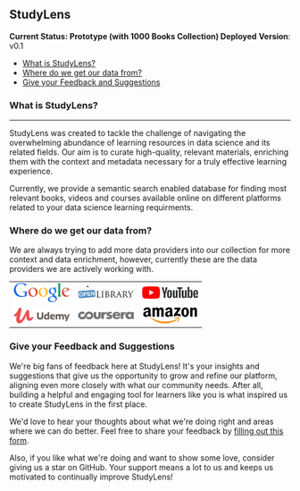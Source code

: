 ## StudyLens <!-- omit in toc -->

**Current Status: Prototype (with 1000 Books Collection) Deployed**
**Version**: v0.1

- [What is StudyLens?](#what-is-studylens)
- [Where do we get our data from?](#where-do-we-get-our-data-from)
- [Give your Feedback and Suggestions](#give-your-feedback-and-suggestions)


### What is StudyLens?
--------------------------------------------------------------------------------
StudyLens was created to tackle the challenge of navigating the overwhelming abundance of learning resources in data science and its related fields. Our aim is to curate high-quality, relevant materials, enriching them with the context and metadata necessary for a truly effective learning experience. 

Currently, we provide a semantic search enabled database for finding most relevant books, videos and courses available online on different platforms related to your data science learning requirments.


### Where do we get our data from?
We are always trying to add more data providers into our collection for more context and data enrichment, however, currently these are the data providers we are actively working with. 
<div align="center">
  <table>
    <tr>
      <td align="center" width="33%">
        <img src="https://raw.githubusercontent.com/rmalhotra2192/studylens/main/services/frontend/src/assets/img/logo-google.svg" alt="Logo 1" style="width: 100px;"/>
      </td>
      <td align="center" width="33%">
        <img src="https://raw.githubusercontent.com/rmalhotra2192/studylens/main/services/frontend/src/assets/img/logo-open-library.svg" alt="Logo 2" style="width: 100px;"/>
      </td>
      <td align="center" width="33%">
        <img src="https://raw.githubusercontent.com/rmalhotra2192/studylens/main/services/frontend/src/assets/img/logo-youtube.svg" alt="Logo 3" style="width: 100px;"/>
      </td>
    </tr>
    <tr>
      <td align="center">
        <img src="https://raw.githubusercontent.com/rmalhotra2192/studylens/main/services/frontend/src/assets/img/logo-udemy.svg" alt="Logo 4" style="width: 100px;"/>
      </td>
      <td align="center">
        <img src="https://raw.githubusercontent.com/rmalhotra2192/studylens/main/services/frontend/src/assets/img/logo-coursera.svg" alt="Logo 5" style="width: 100px;"/>
      </td>
      <td align="center">
        <img src="https://raw.githubusercontent.com/rmalhotra2192/studylens/main/services/frontend/src/assets/img/logo-amazon.svg" alt="Logo 6" style="width: 100px;"/>
      </td>
    </tr>
  </table>
</div>


### Give your Feedback and Suggestions
We're big fans of feedback here at StudyLens! It's your insights and suggestions that give us the opportunity to grow and refine our platform, aligning even more closely with what our community needs. After all, building a helpful and engaging tool for learners like you is what inspired us to create StudyLens in the first place.

We'd love to hear your thoughts about what we're doing right and areas where we can do better. Feel free to share your feedback by [filling out this form](https://l11c0orn5ks.typeform.com/to/dMi2nglL).

Also, if you like what we're doing and want to show some love, consider giving us a star on GitHub. Your support means a lot to us and keeps us motivated to continually improve StudyLens!